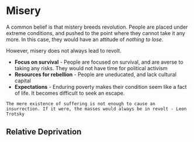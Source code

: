 # Misery
A common belief is that mistery breeds revolution. People are placed under extreme conditions, and pushed to the point where they cannot take it any more. In this case, they would have an attitude of *nothing to lose*.

However, misery does not always lead to revolt.
* **Focus on survival** - People are focused on survival, and are averse to taking any risks. They would not have time for political activism
* **Resources for rebellion** - People are uneducated, and lack cultural capital
* **Expectations** - Enduring poverty makes their condition seem like a fact of life. It becomes difficult to seek an escape.

```
The mere existence of suffering is not enough to cause an insurrection. If it were, the masses would always be in revolt - Leon Trotsky
```

## Relative Deprivation
